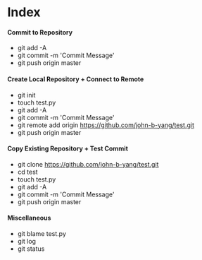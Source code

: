 # Index

#### Commit to Repository
* git add -A
* git commit -m 'Commit Message'
* git push origin master

#### Create Local Repository + Connect to Remote
* git init
* touch test.py
* git add -A
* git commit -m 'Commit Message'
* git remote add origin https://github.com/john-b-yang/test.git
* git push origin master

#### Copy Existing Repository + Test Commit
* git clone https://github.com/john-b-yang/test.git
* cd test
* touch test.py
* git add -A
* git commit -m 'Commit Message'
* git push origin master

#### Miscellaneous
* git blame test.py
* git log
* git status
